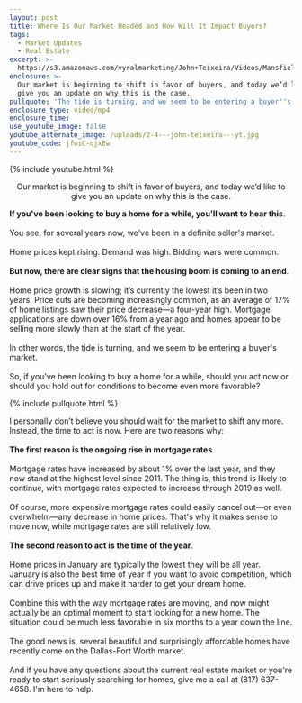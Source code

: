 ```yaml
---
layout: post
title: Where Is Our Market Headed and How Will It Impact Buyers?
tags:
  - Market Updates
  - Real Estate
excerpt: >-
  https://s3.amazonaws.com/vyralmarketing/John+Teixeira/Videos/Mansfield+Real+Estate+Agent+-+Where+Is+Our+Market+Headed+and+How+Will+It+Impact+Buyers_.mp4
enclosure: >-
  Our market is beginning to shift in favor of buyers, and today we’d like to
  give you an update on why this is the case.
pullquote: 'The tide is turning, and we seem to be entering a buyer''s market.'
enclosure_type: video/mp4
enclosure_time:
use_youtube_image: false
youtube_alternate_image: /uploads/2-4---john-teixeira---yt.jpg
youtube_code: jfwiC-qjxEw
---
```


{% include youtube.html %}

<center>Our market is beginning to shift in favor of buyers, and today we’d like to give you an update on why this is the case.</center>

**If you've been looking to buy a home for a while, you'll want to hear this**.<br><br>You see, for several years now, we've been in a definite seller's market.<br><br>Home prices kept rising. Demand was high. Bidding wars were common.<br><br>**But now, there are clear signs that the housing boom is coming to an end**.<br><br>Home price growth is slowing; it’s currently the lowest it’s been in two years. Price cuts are becoming increasingly common, as an average of 17% of home listings saw their price decrease—a four-year high. Mortgage applications are down over 16% from a year ago and homes appear to be selling more slowly than at the start of the year.<br><br>In other words, the tide is turning, and we seem to be entering a buyer's market.<br><br>So, if you’ve been looking to buy a home for a while, should you act now or should you hold out for conditions to become even more favorable?

{% include pullquote.html %}

I personally don’t believe you should wait for the market to shift any more. Instead, the time to act is now. Here are two reasons why:<br><br>**The first reason is the ongoing rise in mortgage rates**.<br><br>Mortgage rates have increased by about 1% over the last year, and they now stand at the highest level since 2011. The thing is, this trend is likely to continue, with mortgage rates expected to increase through 2019 as well.<br><br>Of course, more expensive mortgage rates could easily cancel out—or even overwhelm—any decrease in home prices. That's why it makes sense to move now, while mortgage rates are still relatively low.<br><br>**The second reason to act is the time of the year**.<br><br>Home prices in January are typically the lowest they will be all year. January is also the best time of year if you want to avoid competition, which can drive prices up and make it harder to get your dream home.<br><br>Combine this with the way mortgage rates are moving, and now might actually be an optimal moment to start looking for a new home. The situation could be much less favorable in six months to a year down the line.<br><br>The good news is, several beautiful and surprisingly affordable homes have recently come on the Dallas-Fort Worth market.<br><br>And if you have any questions about the current real estate market or you're ready to start seriously searching for homes, give me a call at (817) 637-4658. I'm here to help.
